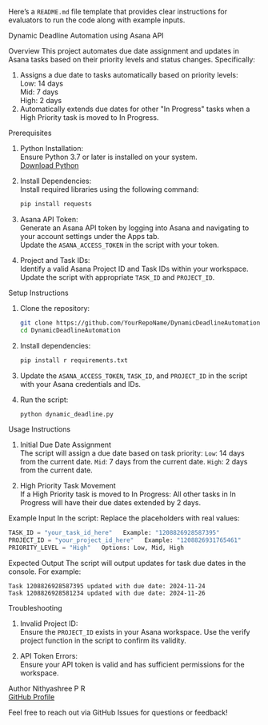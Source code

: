 Here’s a `README.md` file template that provides clear instructions for evaluators to run the code along with example inputs.



 Dynamic Deadline Automation using Asana API

 Overview
This project automates due date assignment and updates in Asana tasks based on their priority levels and status changes. Specifically:
1. Assigns a due date to tasks automatically based on priority levels:  
    Low: 14 days  
    Mid: 7 days  
    High: 2 days  
2. Automatically extends due dates for other "In Progress" tasks when a High Priority task is moved to In Progress.  



 Prerequisites

1. Python Installation:  
   Ensure Python 3.7 or later is installed on your system.  
   [Download Python](https://www.python.org/downloads/)

2. Install Dependencies:  
   Install required libraries using the following command:  
   ```bash
   pip install requests
   ```

3. Asana API Token:  
    Generate an Asana API token by logging into Asana and navigating to your account settings under the Apps tab.  
    Update the `ASANA_ACCESS_TOKEN` in the script with your token.

4. Project and Task IDs:  
    Identify a valid Asana Project ID and Task IDs within your workspace.  
    Update the script with appropriate `TASK_ID` and `PROJECT_ID`.



 Setup Instructions

1. Clone the repository:
   ```bash
   git clone https://github.com/YourRepoName/DynamicDeadlineAutomation.git
   cd DynamicDeadlineAutomation
   ```

2. Install dependencies:
   ```bash
   pip install r requirements.txt
   ```

3. Update the `ASANA_ACCESS_TOKEN`, `TASK_ID`, and `PROJECT_ID` in the script with your Asana credentials and IDs.

4. Run the script:
   ```bash
   python dynamic_deadline.py
   ```



 Usage Instructions
1. Initial Due Date Assignment  
    The script will assign a due date based on task priority:
      `Low`: 14 days from the current date.
      `Mid`: 7 days from the current date.
      `High`: 2 days from the current date.

2. High Priority Task Movement  
    If a High Priority task is moved to In Progress:
      All other tasks in In Progress will have their due dates extended by 2 days.



 Example Input
In the script:
 Replace the placeholders with real values:
  ```python
  TASK_ID = "your_task_id_here"   Example: "1208826928587395"
  PROJECT_ID = "your_project_id_here"   Example: "1208826931765461"
  PRIORITY_LEVEL = "High"   Options: Low, Mid, High
  ```



 Expected Output
 The script will output updates for task due dates in the console. For example:
  ```plaintext
  Task 1208826928587395 updated with due date: 2024-11-24
  Task 1208826928581234 updated with due date: 2024-11-26
  ```



 Troubleshooting
1. Invalid Project ID:  
   Ensure the `PROJECT_ID` exists in your Asana workspace. Use the verify project function in the script to confirm its validity.

2. API Token Errors:  
   Ensure your API token is valid and has sufficient permissions for the workspace.



 Author
Nithyashree P R  
[GitHub Profile]([https://github.com/YourGitHubProfile](https://github.com/NithyashreePR))  

Feel free to reach out via GitHub Issues for questions or feedback!
